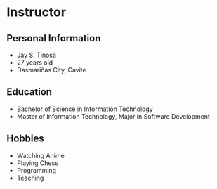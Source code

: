 # Instructor
## Personal Information
- Jay S. Tinosa
- 27 years old
- Dasmariñas City, Cavite

## Education
- Bachelor of Science in Information Technology
- Master of Information Technology, Major in Software Development

## Hobbies
- Watching Anime
- Playing Chess
- Programming
- Teaching
